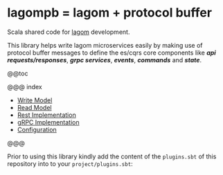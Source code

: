# lagompb = lagom + protocol buffer

Scala shared code for [lagom](https://www.lagomframework.com/documentation/1.6.x/scala/Home.html) development. 

This library helps write lagom microservices easily by making use of protocol buffer messages to define the es/cqrs core
components like _**api requests/responses**_, _**grpc services**_, _**events**_, _**commands**_ and _**state**_. 

@@toc

@@@ index

* [Write Model](write-side.md)
* [Read Model](read-side.md)
* [Rest Implementation](rest-api.md)
* [gRPC Implementation](grpc.md)
* [Configuration](configuration.md)

@@@

Prior to using this library kindly add the content of the `plugins.sbt` of this repository into to your `project/plugins.sbt`:
